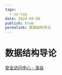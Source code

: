 ```yaml
---
tags:
  - no-tag
date: 2024-09-08
publish: true
permalink: 数据结构导论
---
```

# 数据结构导论

[安全访问中心 - 洛谷](https://www.luogu.com.cn/blog/command-block/yi-suo-chang-yong-di-shuo-ju-jie-gou-wei-hu-shou-fa)